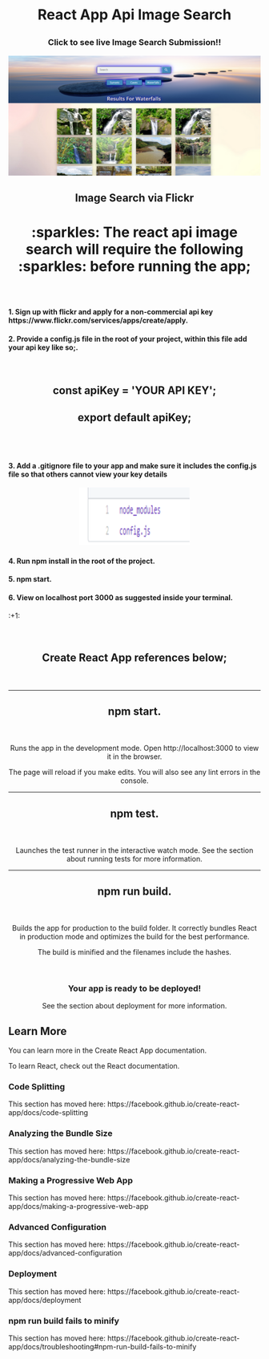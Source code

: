 <h1><b><p align="center">React App Api Image Search</p></b></h1>


<h3><b><p align="center">Click to see live Image Search Submission!!</p></b></h3>
<a href="https://reactapiimagesearch.netlify.com/" target="_blank"><img src="https://github.com/sargef/react-app-api-image-search/blob/master/src/images/reactimage.png"></a>

<h2><b><p align="center">Image Search via Flickr</p></b></h2>

<h1><p align="center"> :sparkles: The react api image search will require the following :sparkles: before running the app;  </p></h1>
<br />

<h4><b>1. Sign up with flickr and apply for a non-commercial api key https://www.flickr.com/services/apps/create/apply.</b></h4>
<h4><b>2. Provide a config.js file in the root of your project, within this file add your api key like so;.</b></h4>
<br />

<h2><b><p align="center">const apiKey = 'YOUR API KEY';</p></b></h2>
<h2><b><p align="center">export default apiKey;</p></b></h2>

<br />
<br />
<h4><b>3. Add a .gitignore file to your app and make sure it includes the config.js file so that others cannot view your key details</h4></b>

<p align="center"><a><img src="https://github.com/sargef/react-app-api-image-search/blob/master/src/images/config.png" width="220" height="115"></a></p>

<h4><b>4. Run npm install in the root of the project.</h4></b>
<h4><b>5. npm start.</h4></b>
<h4><b>6. View on localhost port 3000 as suggested inside your terminal.</h4></b> :+1:
<br />
<br />
<br />


<h2><b><p align="center">Create React App references below;</p></b></h2>
</br>

----------------------------------------------------------------------------------------------------------------------------------------
<h2><b><p align="center">npm start.</p></b></h2>
</br>


<p align="center">Runs the app in the development mode.
Open http://localhost:3000 to view it in the browser.</p>

<p align="center">The page will reload if you make edits.
You will also see any lint errors in the console.</p>

----------------------------------------------------------------------------------------------------------------------------------------
<h2><b><p align="center">npm test.</p></b></h2>
</br>


<p align="center">Launches the test runner in the interactive watch mode.
See the section about running tests for more information.</p>

----------------------------------------------------------------------------------------------------------------------------------------
<h2><b><p align="center">npm run build.</p></b></h2>
</br>

<p align="center">Builds the app for production to the build folder.
It correctly bundles React in production mode and optimizes the build for the best performance.</p>

<p align="center">The build is minified and the filenames include the hashes.</p>
</br>
<h3><p align="center">Your app is ready to be deployed!</p></h3>

<p align="center">See the section about deployment for more information.</p>

<h2>Learn More</h3>
You can learn more in the Create React App documentation.

To learn React, check out the React documentation.

<h3>Code Splitting</h3>
This section has moved here: https://facebook.github.io/create-react-app/docs/code-splitting

<h3>Analyzing the Bundle Size</h3>
This section has moved here: https://facebook.github.io/create-react-app/docs/analyzing-the-bundle-size

<h3>Making a Progressive Web App</h3>
This section has moved here: https://facebook.github.io/create-react-app/docs/making-a-progressive-web-app

<h3>Advanced Configuration</h3>
This section has moved here: https://facebook.github.io/create-react-app/docs/advanced-configuration

<h3>Deployment</h3>
This section has moved here: https://facebook.github.io/create-react-app/docs/deployment

<h3>npm run build fails to minify</h3>
This section has moved here: https://facebook.github.io/create-react-app/docs/troubleshooting#npm-run-build-fails-to-minify

